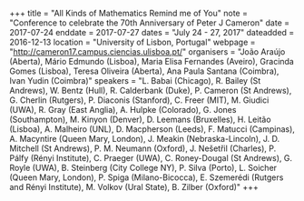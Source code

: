 +++
title = "All Kinds of Mathematics Remind me of You"
note = "Conference to celebrate the 70th Anniversary of Peter J Cameron"
date = 2017-07-24
enddate = 2017-07-27
dates = "July 24 - 27, 2017"
dateadded = 2016-12-13
location = "University of Lisbon, Portugal"
webpage = "http://cameron17.campus.ciencias.ulisboa.pt/"
organisers = "João Araújo (Aberta), Mário Edmundo (Lisboa), Maria Elisa Fernandes (Aveiro), Gracinda Gomes (Lisboa), Teresa Oliveira (Aberta), Ana Paula Santana (Coimbra), Ivan Yudin   (Coimbra)"
speakers = "L. Babai (Chicago), R. Bailey (St Andrews), W. Bentz (Hull), R. Calderbank (Duke), P. Cameron (St Andrews), G. Cherlin (Rutgers), P. Diaconis (Stanford), C. Freer (MIT), M. Giudici   (UWA), R. Gray (East Anglia), A. Hulpke (Colorado), G. Jones (Southampton), M. Kinyon (Denver), D. Leemans (Bruxelles), H. Leitão (Lisboa), A. Malheiro (UNL), D. Macpherson (Leeds), F. Matucci (Campinas), A. Macyntire (Queen Mary, London), J. Meakin (Nebraska-Lincoln), J. D. Mitchell (St Andrews), P. M. Neumann (Oxford), J. Nešet&#345;il (Charles), P. Pálfy (Rényi Institute), C. Praeger (UWA), C. Roney-Dougal (St Andrews), G. Royle (UWA), 	B. Steinberg (City College NY), P. Silva (Porto), L. Soicher (Queen Mary, London), P. Spiga (Milano-Bicocca), E. Szemerédi (Rutgers and Rényi Institute),  	M. Volkov  (Ural State), B. Zilber (Oxford)"
+++
